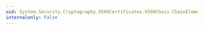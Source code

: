 ```yaml
---
uid: System.Security.Cryptography.X509Certificates.X509Chain.ChainElements
internalonly: False
---
```

